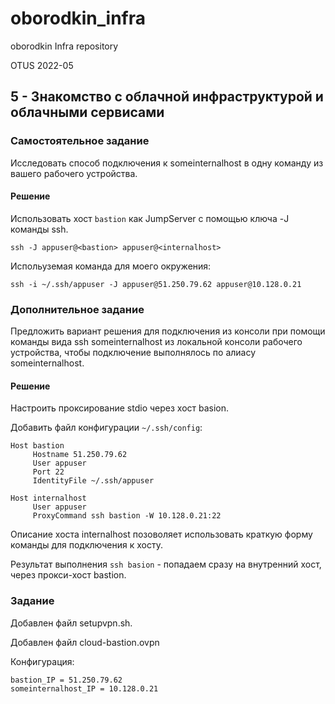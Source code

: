 # oborodkin_infra
oborodkin Infra repository

OTUS 2022-05

## 5 - Знакомство с облачной инфраструктурой и облачными сервисами

### Самостоятельное задание

Исследовать способ подключения к someinternalhost в одну команду из вашего рабочего устройства.

#### Решение

Использовать хост `bastion` как JumpServer с помощью ключа -J команды ssh.

`ssh -J appuser@<bastion> appuser@<internalhost>`

Испольуземая команда для моего окружения:

`ssh -i ~/.ssh/appuser -J appuser@51.250.79.62 appuser@10.128.0.21`

### Дополнительное задание

Предложить вариант решения для подключения из консоли при помощи
команды вида ssh someinternalhost из локальной консоли рабочего
устройства, чтобы подключение выполнялось по алиасу
someinternalhost.

#### Решение

Настроить проксирование stdio через хост basion.

Добавить файл конфигурации `~/.ssh/config`:

```
Host bastion
     Hostname 51.250.79.62
     User appuser
     Port 22
     IdentityFile ~/.ssh/appuser

Host internalhost
     User appuser
     ProxyCommand ssh bastion -W 10.128.0.21:22
```

Описание хоста internalhost позоволяет использовать краткую форму команды для подключения к хосту.

Результат выполнения `ssh basion` - попадаем сразу на внутренний хост, через прокси-хост bastion.

### Задание

Добавлен файл setupvpn.sh.

Добавлен файл cloud-bastion.ovpn

Конфигурация:

```
bastion_IP = 51.250.79.62
someinternalhost_IP = 10.128.0.21
```
